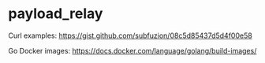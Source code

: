 # payload_relay

Curl examples: https://gist.github.com/subfuzion/08c5d85437d5d4f00e58

Go Docker images: https://docs.docker.com/language/golang/build-images/

